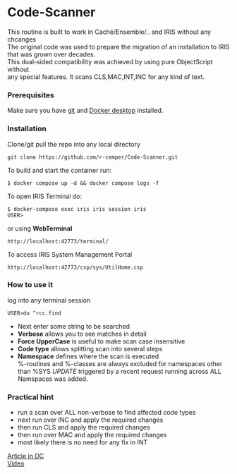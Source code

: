 # Code-Scanner
This routine is built to work in Caché/Ensemble/.. and IRIS without any chcanges  
The original code was used to prepare the migration of an installation to IRIS   
that was grown over decades.  
This dual-sided compatibility was achieved by using pure ObjectScript without  
any special features. It scans CLS,MAC,INT,INC for any kind of text.
### Prerequisites
Make sure you have [git](https://git-scm.com/book/en/v2/Getting-Started-Installing-Git) and [Docker desktop](https://www.docker.com/products/docker-desktop) installed.
### Installation
Clone/git pull the repo into any local directory
```
git clone https://github.com/r-cemper/Code-Scanner.git
```
To build and start the container run:
```
$ docker compose up -d && docker compose logs -f
```
To open IRIS Terminal do:
```
$ docker-compose exec iris iris session iris
USER>
```
or using **WebTerminal**
```
http://localhost:42773/terminal/
```
To access IRIS System Management Portal
```
http://localhost:42773/csp/sys/UtilHome.csp
```
### How to use it
log into any terminal session
```
USER>do ^rcc.find
```
- Next enter some string to be searched    
- **Verbose** allows you to see matches in detail 
- **Force UpperCase** is useful to make scan case insensitive
- **Code type** allows splitting scan into several steps
- **Namespace** defines where the scan is executed    
  %-routines and %-classes are always excluded for
  namespaces other than %SYS
  *UPDATE*  triggered by a recent request
  running across ALL Namspaces was added.
 

### Practical hint
- run a scan over ALL non-verbose to find affected code types
- next run over INC and apply the required changes
- then run CLS and apply the required changes
- then run over MAC and apply the required changes
- most likely there is no need for any fix in INT 

[Article in DC](https://community.intersystems.com/post/code-scanner)   
[Video](https://youtu.be/SJ8duR8yGz8)    
